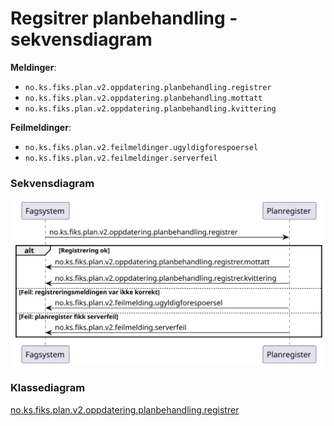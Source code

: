 # Regsitrer planbehandling - sekvensdiagram

**Meldinger**:
- `no.ks.fiks.plan.v2.oppdatering.planbehandling.registrer`
- `no.ks.fiks.plan.v2.oppdatering.planbehandling.mottatt`
- `no.ks.fiks.plan.v2.oppdatering.planbehandling.kvittering`

**Feilmeldinger**:
- `no.ks.fiks.plan.v2.feilmeldinger.ugyldigforespoersel`
- `no.ks.fiks.plan.v2.feilmeldinger.serverfeil`

### Sekvensdiagram
![sekvensdiagram](sequence-diagram.svg)


### Klassediagram

[no.ks.fiks.plan.v2.oppdatering.planbehandling.registrer](./../../ClassDiagrams/no.ks.fiks.plan.v2.oppdatering.planbehandling.registrer/README.md)
